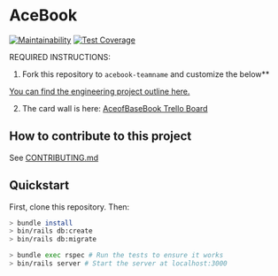 # AceBook

[![Maintainability](https://api.codeclimate.com/v1/badges/2c4d396d61b44f9d4d46/maintainability)](https://codeclimate.com/github/mattfreeman-london/acebook-AceofBaseBook/maintainability)
[![Test Coverage](https://api.codeclimate.com/v1/badges/2c4d396d61b44f9d4d46/test_coverage)](https://codeclimate.com/github/mattfreeman-london/acebook-AceofBaseBook/test_coverage)

REQUIRED INSTRUCTIONS:

1. Fork this repository to `acebook-teamname` and customize
the below**

[You can find the engineering project outline here.](https://github.com/makersacademy/course/tree/master/engineering_projects/rails)

2. The card wall is here: [AceofBaseBook Trello Board](https://trello.com/b/1n7U2LI3/aceofbasebook)

## How to contribute to this project
See [CONTRIBUTING.md](CONTRIBUTING.md)

## Quickstart

First, clone this repository. Then:

```bash
> bundle install
> bin/rails db:create
> bin/rails db:migrate

> bundle exec rspec # Run the tests to ensure it works
> bin/rails server # Start the server at localhost:3000
```
